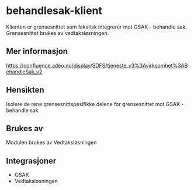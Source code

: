 # behandlesak-klient

Klienten er grensesnittet som fakstisk integrerer mot GSAK - behandle sak. Grensesnittet brukes av vedtaksløsningen.

## Mer informasjon

https://confluence.adeo.no/display/SDFS/tjeneste_v3%3Avirksomhet%3ABehandleSak_v2

## Hensikten

Isolere de rene grensesnittspesifikke delene for grensesnittet mot GSAK - behandle sak 

## Brukes av

Modulen brukes av Vedtaksløsningen 

## Integrasjoner

* GSAK
* Vedtaksløsningen
